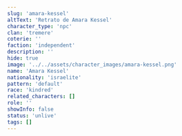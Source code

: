 ```yaml
---
slug: 'amara-kessel'
altText: 'Retrato de Amara Kessel'
character_type: 'npc'
clan: 'tremere'
coterie: ''
faction: 'independent'
description: ''
hide: true
image: '../../assets/character_images/amara-kessel.png'
name: 'Amara Kessel'
nationality: 'israelite'
pattern: 'default'
race: 'kindred'
related_characters: []
role: ''
showInfo: false
status: 'unlive'
tags: []
---
```

